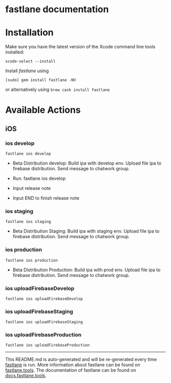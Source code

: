fastlane documentation
================
# Installation

Make sure you have the latest version of the Xcode command line tools installed:

```
xcode-select --install
```

Install _fastlane_ using
```
[sudo] gem install fastlane -NV
```
or alternatively using `brew cask install fastlane`

# Available Actions
## iOS
### ios develop
```
fastlane ios develop
```
* Beta Distribution develop: Build ipa with develop env. Upload file ipa to firebase distribution. Send message to chatwork group.

* Run: fastlane ios develop

* Input release note

* Input END to finish release note
### ios staging
```
fastlane ios staging
```
* Beta Distribution Staging: Build ipa with staging env. Upload file ipa to firebase distribution. Send message to chatwork group.
### ios production
```
fastlane ios production
```
* Beta Distribution Production: Build ipa with prod env. Upload file ipa to firebase distribution. Send message to chatwork group.
### ios uploadFirebaseDevelop
```
fastlane ios uploadFirebaseDevelop
```

### ios uploadFirebaseStaging
```
fastlane ios uploadFirebaseStaging
```

### ios uploadFirebaseProduction
```
fastlane ios uploadFirebaseProduction
```


----

This README.md is auto-generated and will be re-generated every time [fastlane](https://fastlane.tools) is run.
More information about fastlane can be found on [fastlane.tools](https://fastlane.tools).
The documentation of fastlane can be found on [docs.fastlane.tools](https://docs.fastlane.tools).
